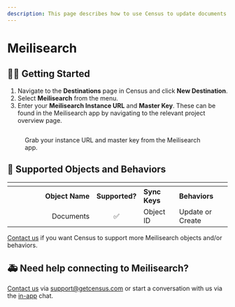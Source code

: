 ```yaml
---
description: This page describes how to use Census to update documents in Meilisearch.
---
```


# Meilisearch

## 🏃‍♀️ Getting Started

1. Navigate to the **Destinations** page in Census and click **New Destination**.
2. Select **Meilisearch** from the menu.
3. Enter your **Meilisearch Instance URL** and **Master Key**. These can be found in the Meilisearch app by navigating to the relevant project overview page.

<figure><img src="../.gitbook/assets/Screenshot 2023-02-06 at 3.08.11 PM.png" alt=""><figcaption><p>Grab your instance URL and master key from the Meilisearch app.</p></figcaption></figure>

## 🔀 Supported Objects and Behaviors

<table data-header-hidden><thead><tr><th width="180" align="right"></th><th align="center"></th><th></th><th></th></tr></thead><tbody><tr><td align="right"><strong>Object Name</strong></td><td align="center"><strong>Supported?</strong></td><td><strong>Sync Keys</strong></td><td><strong>Behaviors</strong></td></tr><tr><td align="right">Documents</td><td align="center">✅</td><td>Object ID</td><td>Update or Create</td></tr></tbody></table>

[Contact us](mailto:support@getcensus.com) if you want Census to support more Meilisearch objects and/or behaviors.

## 🚑 Need help connecting to Meilisearch?

[Contact us](mailto:support@getcensus.com) via support@getcensus.com or start a conversation with us via the [in-app](https://app.getcensus.com) chat.
